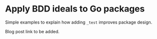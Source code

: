 # Apply BDD ideals to Go packages

Simple examples to explain how adding `_test` improves package design.

Blog post link to be added.
